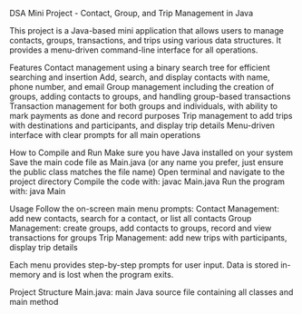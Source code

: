 DSA Mini Project - Contact, Group, and Trip Management in Java

This project is a Java-based mini application that allows users to manage contacts, groups, transactions, and trips using various data structures. It provides a menu-driven command-line interface for all operations.

Features
Contact management using a binary search tree for efficient searching and insertion
Add, search, and display contacts with name, phone number, and email
Group management including the creation of groups, adding contacts to groups, and handling group-based transactions
Transaction management for both groups and individuals, with ability to mark payments as done and record purposes
Trip management to add trips with destinations and participants, and display trip details
Menu-driven interface with clear prompts for all main operations

How to Compile and Run
Make sure you have Java installed on your system
Save the main code file as Main.java (or any name you prefer, just ensure the public class matches the file name)
Open terminal and navigate to the project directory
Compile the code with: javac Main.java
Run the program with: java Main

Usage
Follow the on-screen main menu prompts:
Contact Management: add new contacts, search for a contact, or list all contacts
Group Management: create groups, add contacts to groups, record and view transactions for groups
Trip Management: add new trips with participants, display trip details

Each menu provides step-by-step prompts for user input. Data is stored in-memory and is lost when the program exits.

Project Structure
Main.java: main Java source file containing all classes and main method